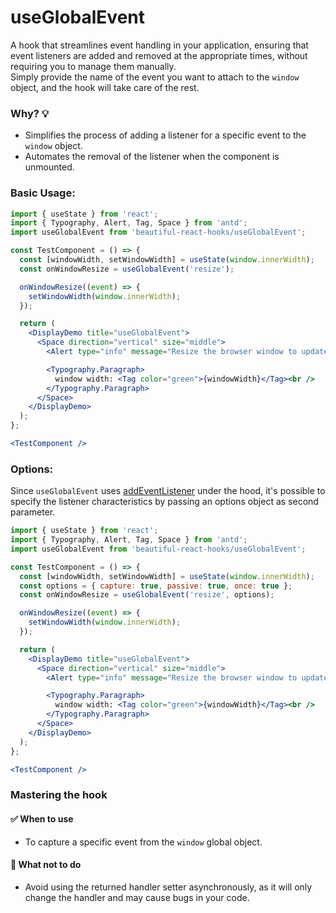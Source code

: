 # useGlobalEvent

A hook that streamlines event handling in your application, ensuring that event listeners are added and removed at the appropriate times,
without requiring you to manage them manually.\
Simply provide the name of the event you want to attach to the `window` object, and the hook will take care of the rest.

### Why? 💡

- Simplifies the process of adding a listener for a specific event to the `window` object.
- Automates the removal of the listener when the component is unmounted.

### Basic Usage:

```jsx harmony
import { useState } from 'react';
import { Typography, Alert, Tag, Space } from 'antd';
import useGlobalEvent from 'beautiful-react-hooks/useGlobalEvent';

const TestComponent = () => {
  const [windowWidth, setWindowWidth] = useState(window.innerWidth);
  const onWindowResize = useGlobalEvent('resize');

  onWindowResize((event) => {
    setWindowWidth(window.innerWidth);
  });

  return (
    <DisplayDemo title="useGlobalEvent">
      <Space direction="vertical" size="middle">
        <Alert type="info" message="Resize the browser window to update the state" showIcon />

        <Typography.Paragraph>
          window width: <Tag color="green">{windowWidth}</Tag><br />
        </Typography.Paragraph>
      </Space>
    </DisplayDemo>
  );
};

<TestComponent />
```

### Options:

Since `useGlobalEvent` uses [addEventListener](https://developer.mozilla.org/en-US/docs/Web/API/EventTarget/addEventListener)
under the hood, it's possible to specify the listener characteristics by passing an options object as second parameter.

```jsx harmony
import { useState } from 'react';
import { Typography, Alert, Tag, Space } from 'antd';
import useGlobalEvent from 'beautiful-react-hooks/useGlobalEvent';

const TestComponent = () => {
  const [windowWidth, setWindowWidth] = useState(window.innerWidth);
  const options = { capture: true, passive: true, once: true };
  const onWindowResize = useGlobalEvent('resize', options);

  onWindowResize((event) => {
    setWindowWidth(window.innerWidth);
  });

  return (
    <DisplayDemo title="useGlobalEvent">
      <Space direction="vertical" size="middle">
        <Alert type="info" message="Resize the browser window to update the state" showIcon />

        <Typography.Paragraph>
          window width: <Tag color="green">{windowWidth}</Tag><br />
        </Typography.Paragraph>
      </Space>
    </DisplayDemo>
  );
};

<TestComponent />
```

### Mastering the hook

#### ✅ When to use

- To capture a specific event from the `window` global object.

#### 🛑 What not to do

- Avoid using the returned handler setter asynchronously, as it will only change the handler and may cause bugs in your code.

<!-- Types -->